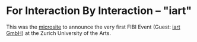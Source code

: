 For Interaction By Interaction – "iart"
====

This was the [microsite](http://fibi.zhdk.ch/) to announce the very first FIBI Event (Guest: [iart GmbH](http://iart.ch)) at the Zurich University of the Arts.
